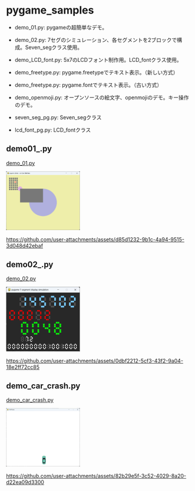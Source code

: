 # pygame_samples

 - demo_01.py: pygameの超簡単なデモ。
 - demo_02.py: 7セグのシミュレーション、各セグメントを2ブロックで構成。Seven_segクラス使用。
 - demo_LCD_font.py: 5x7のLCDフォント制作用。LCD_fontクラス使用。

 - demo_freetype.py: pygame.freetypeでテキスト表示。（新しい方式）
 - demo_freetype.py: pygame.fontでテキスト表示。（古い方式）
 - demo_openmoji.py: オープンソースの絵文字、openmojiのデモ。キー操作のデモ。
 - seven_seg_pg.py: Seven_segクラス
 - lcd_font_pg.py: LCD_fontクラス

## demo01_.py

[demo_01.py](demo_01.py)
<!-- [alt text](readme_images/image.png)
![alt text](readme_images/image.png) -->
<!-- ![alt text](readme_images/image.png) -->
[<img src="readme_resources/demo_01.png" width="200">](readme_resources/demo_01.png)


https://github.com/user-attachments/assets/d85d1232-9b1c-4a94-9515-3d048d42ebaf

## demo02_.py

[demo_02.py](demo_02.py)


[<img src="readme_resources/demo_02.png" width="200">](readme_resources/demo_02.png)

https://github.com/user-attachments/assets/0dbf2212-5cf3-43f2-9a04-18e2ff72cc85

## demo_car_crash.py

[demo_car_crash.py](demo_car_crash.py)


[<img src="readme_resources/demo_car_crash.png" width="200">](readme_resources/demo_car_crash.png)

https://github.com/user-attachments/assets/82b29e5f-3c52-4029-8a20-d22ea09d3300

